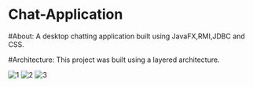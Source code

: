 # Chat-Application

#About:
  A desktop chatting application built using JavaFX,RMI,JDBC and CSS. 
 
#Architecture:
This project was built using a layered architecture.

![1](https://user-images.githubusercontent.com/45315700/222584897-de2bf415-cd84-4c6c-a394-759ebc1df57f.PNG)
![2](https://user-images.githubusercontent.com/45315700/222584903-6c2c028d-0eec-4146-b312-c2918f83b8c9.PNG)
![3](https://user-images.githubusercontent.com/45315700/222584905-89506b6f-3afe-461f-9bdc-ec04ac7a2ee9.PNG)
